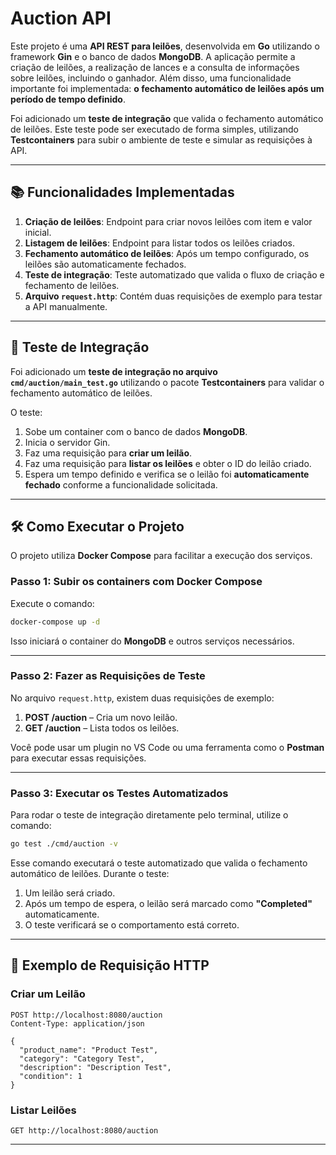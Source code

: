# Auction API

Este projeto é uma **API REST para leilões**, desenvolvida em **Go** utilizando o framework **Gin** e o banco de dados **MongoDB**. A aplicação permite a criação de leilões, a realização de lances e a consulta de informações sobre leilões, incluindo o ganhador. Além disso, uma funcionalidade importante foi implementada: **o fechamento automático de leilões após um período de tempo definido**.

Foi adicionado um **teste de integração** que valida o fechamento automático de leilões. Este teste pode ser executado de forma simples, utilizando **Testcontainers** para subir o ambiente de teste e simular as requisições à API.

---

## 📚 **Funcionalidades Implementadas**

1. **Criação de leilões**: Endpoint para criar novos leilões com item e valor inicial.
2. **Listagem de leilões**: Endpoint para listar todos os leilões criados.
3. **Fechamento automático de leilões**: Após um tempo configurado, os leilões são automaticamente fechados.
4. **Teste de integração**: Teste automatizado que valida o fluxo de criação e fechamento de leilões.
5. **Arquivo `request.http`**: Contém duas requisições de exemplo para testar a API manualmente.

---

## 🧪 **Teste de Integração**

Foi adicionado um **teste de integração no arquivo `cmd/auction/main_test.go`** utilizando o pacote **Testcontainers** para validar o fechamento automático de leilões.

O teste:

1. Sobe um container com o banco de dados **MongoDB**.
2. Inicia o servidor Gin.
3. Faz uma requisição para **criar um leilão**.
4. Faz uma requisição para **listar os leilões** e obter o ID do leilão criado.
5. Espera um tempo definido e verifica se o leilão foi **automaticamente fechado** conforme a funcionalidade solicitada.

---

## 🛠️ **Como Executar o Projeto**

O projeto utiliza **Docker Compose** para facilitar a execução dos serviços.

### **Passo 1: Subir os containers com Docker Compose**

Execute o comando:

```bash
docker-compose up -d
```

Isso iniciará o container do **MongoDB** e outros serviços necessários.

---

### **Passo 2: Fazer as Requisições de Teste**

No arquivo `request.http`, existem duas requisições de exemplo:

1. **POST /auction** – Cria um novo leilão.
2. **GET /auction** – Lista todos os leilões.

Você pode usar um plugin no VS Code ou uma ferramenta como o **Postman** para executar essas requisições.

---

### **Passo 3: Executar os Testes Automatizados**

Para rodar o teste de integração diretamente pelo terminal, utilize o comando:

```bash
go test ./cmd/auction -v
```

Esse comando executará o teste automatizado que valida o fechamento automático de leilões. Durante o teste:

1. Um leilão será criado.
2. Após um tempo de espera, o leilão será marcado como **"Completed"** automaticamente.
3. O teste verificará se o comportamento está correto.

---

## 📄 **Exemplo de Requisição HTTP**

### **Criar um Leilão**

```http
POST http://localhost:8080/auction
Content-Type: application/json

{
  "product_name": "Product Test",
  "category": "Category Test",
  "description": "Description Test",
  "condition": 1
}
```

### **Listar Leilões**

```http
GET http://localhost:8080/auction
```

---
